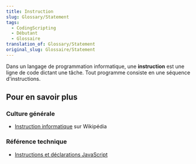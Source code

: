 ```yaml
---
title: Instruction
slug: Glossary/Statement
tags:
  - CodingScripting
  - Débutant
  - Glossaire
translation_of: Glossary/Statement
original_slug: Glossaire/Statement
---
```

Dans un langage de programmation informatique, une **instruction** est une ligne de code dictant une tâche. Tout programme consiste en une séquence d'instructions.

## Pour en savoir plus

### Culture générale

- [Instruction informatique](https://fr.wikipedia.org/wiki/Instruction_informatique) sur Wikipédia

### Référence technique

- [Instructions et déclarations JavaScript](/fr/docs/Web/JavaScript/Reference/Instructions)

<!---->
